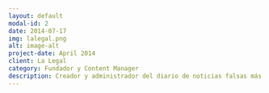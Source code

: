 ```yaml
---
layout: default
modal-id: 2
date: 2014-07-17
img: lalegal.png
alt: image-alt
project-date: April 2014
client: La Legal
category: Fundador y Content Manager
description: Creador y administrador del diario de noticias falsas más importante de Chile. Ha logrado peaks de 300.000 visitas únicas en un solo día. Posee una comunidad de 580.000 fans en Facebook y es una marca reconocida por millones de chilenos. Es muy común leer en las redes sociales y comentarios "Esto no es la legal" refiriéndose a una noticia real pero que es muy absurda.
---
```

